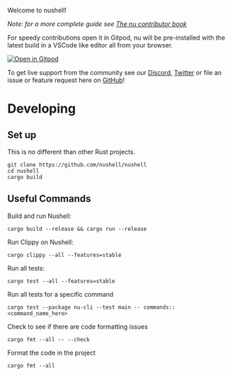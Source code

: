 Welcome to nushell!

*Note: for a more complete guide see [The nu contributor book](https://github.com/nushell/contributor-book)*

For speedy contributions open it in Gitpod, nu will be pre-installed with the latest build in a VSCode like editor all from your browser.

[![Open in Gitpod](https://gitpod.io/button/open-in-gitpod.svg)](https://gitpod.io/#https://github.com/nushell/nushell)

To get live support from the community see our [Discord](https://discordapp.com/invite/NtAbbGn), [Twitter](https://twitter.com/nu_shell) or file an issue or feature request here on [GitHub](https://github.com/nushell/nushell/issues/new/choose)!
<!--WIP-->

# Developing
## Set up
This is no different than other Rust projects.

```shell
git clone https://github.com/nushell/nushell
cd nushell
cargo build
```

## Useful Commands

Build and run Nushell:

```shell
cargo build --release && cargo run --release
```

Run Clippy on Nushell:

```shell
cargo clippy --all --features=stable
```

Run all tests:

```shell
cargo test --all --features=stable
```

Run all tests for a specific command

```shell
cargo test --package nu-cli --test main -- commands::<command_name_here>
```

Check to see if there are code formatting issues

```shell
cargo fmt --all -- --check
```

Format the code in the project

```shell
cargo fmt --all
```
